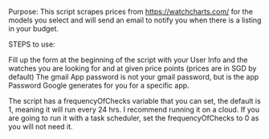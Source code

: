 Purpose:
This script scrapes prices from https://watchcharts.com/ for the models you select and will send an email to notify you when there is a listing in your budget.

STEPS to use:

Fill up the form at the beginning of the script with your User Info and the watches you are looking for and at given price points (prices are in SGD by default)
The gmail App password is not your gmail password, but is the app Password Google generates for you for a specific app.

The script has a frequencyOfChecks variable that you can set, the default is 1, meaning it will run every 24 hrs. 
I recommend running it on a cloud. If you are going to run it with a task scheduler, set the frequencyOfChecks to 0 as you
will not need it. 
